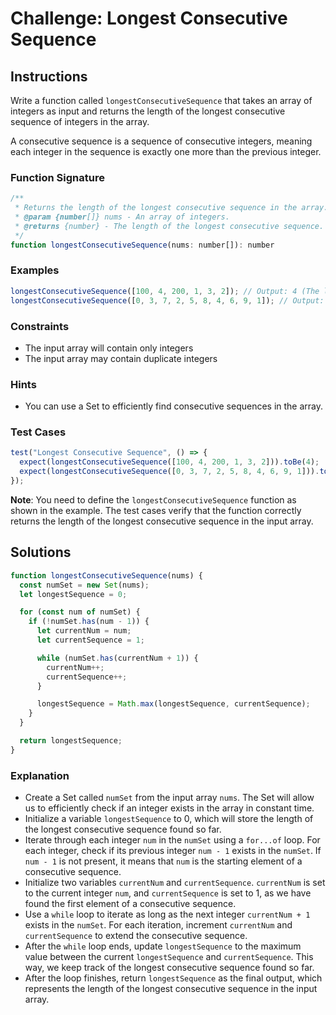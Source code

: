 # Challenge: Longest Consecutive Sequence

## Instructions

Write a function called `longestConsecutiveSequence` that takes an array of integers as input and returns the length of the longest consecutive sequence of integers in the array.

A consecutive sequence is a sequence of consecutive integers, meaning each integer in the sequence is exactly one more than the previous integer.

### Function Signature

```js
/**
 * Returns the length of the longest consecutive sequence in the array.
 * @param {number[]} nums - An array of integers.
 * @returns {number} - The length of the longest consecutive sequence.
 */
function longestConsecutiveSequence(nums: number[]): number
```

### Examples

```js
longestConsecutiveSequence([100, 4, 200, 1, 3, 2]); // Output: 4 (The longest consecutive sequence is [1, 2, 3, 4])
longestConsecutiveSequence([0, 3, 7, 2, 5, 8, 4, 6, 9, 1]); // Output: 10 (The longest consecutive sequence is [0, 1, 2, 3, 4, 5, 6, 7, 8, 9])
```

### Constraints

- The input array will contain only integers
- The input array may contain duplicate integers

### Hints

- You can use a Set to efficiently find consecutive sequences in the array.

### Test Cases

```js
test("Longest Consecutive Sequence", () => {
  expect(longestConsecutiveSequence([100, 4, 200, 1, 3, 2])).toBe(4);
  expect(longestConsecutiveSequence([0, 3, 7, 2, 5, 8, 4, 6, 9, 1])).toBe(10);
});
```

**Note**: You need to define the `longestConsecutiveSequence` function as shown in the example. The test cases verify that the function correctly returns the length of the longest consecutive sequence in the input array.

## Solutions

```js
function longestConsecutiveSequence(nums) {
  const numSet = new Set(nums);
  let longestSequence = 0;

  for (const num of numSet) {
    if (!numSet.has(num - 1)) {
      let currentNum = num;
      let currentSequence = 1;

      while (numSet.has(currentNum + 1)) {
        currentNum++;
        currentSequence++;
      }

      longestSequence = Math.max(longestSequence, currentSequence);
    }
  }

  return longestSequence;
}
```

### Explanation

- Create a Set called `numSet` from the input array `nums`. The Set will allow us to efficiently check if an integer exists in the array in constant time.
- Initialize a variable `longestSequence` to 0, which will store the length of the longest consecutive sequence found so far.
- Iterate through each integer `num` in the `numSet` using a `for...of` loop. For each integer, check if its previous integer `num - 1` exists in the `numSet`. If `num - 1` is not present, it means that `num` is the starting element of a consecutive sequence.
- Initialize two variables `currentNum` and `currentSequence`. `currentNum` is set to the current integer `num`, and `currentSequence` is set to 1, as we have found the first element of a consecutive sequence.
- Use a `while` loop to iterate as long as the next integer `currentNum + 1` exists in the `numSet`. For each iteration, increment `currentNum` and `currentSequence` to extend the consecutive sequence.
- After the `while` loop ends, update `longestSequence` to the maximum value between the current `longestSequence` and `currentSequence`. This way, we keep track of the longest consecutive sequence found so far.
- After the loop finishes, return `longestSequence` as the final output, which represents the length of the longest consecutive sequence in the input array.
